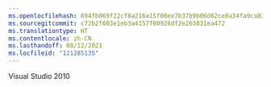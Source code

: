 ```yaml
---
ms.openlocfilehash: 694fb069f22cf8a216a15f00ee7b37b9b06d62ce8a34fa9ca835e9cacac12ab5
ms.sourcegitcommit: c72b2f603e1eb3a4157f00926df2e263831ea472
ms.translationtype: HT
ms.contentlocale: zh-CN
ms.lasthandoff: 08/12/2021
ms.locfileid: "121285135"
---
```

Visual Studio 2010